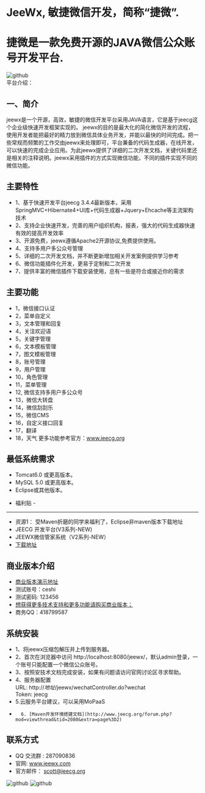 JeeWx, 敏捷微信开发，简称“捷微”.
===============
捷微是一款免费开源的JAVA微信公众账号开发平台.
===============

![github](http://img.blog.csdn.net/20140706133601296?watermark/2/text/aHR0cDovL2Jsb2cuY3Nkbi5uZXQvemhhbmdkYWlzY290dA==/font/5a6L5L2T/fontsize/400/fill/I0JBQkFCMA==/dissolve/70/gravity/Center "jeewx")
<br>平台介绍：

一、简介
-----------------------------------
jeewx是一个开源，高效，敏捷的微信开发平台采用JAVA语言，它是基于jeecg这个企业级快速开发框架实现的。
jeewx的目的是最大化的简化微信开发的流程，使用开发者能把最好的精力放到微信具体业务开发，并能以最快的时间完成。把一些常规而频繁的工作交由jeewx来处理即可，平台兼备的代码生成器，在线开发，可以快速的完成企业应用。为此jeewx提供了详细的二次开发文档，关键代码里还是相关的注释说明。jeewx采用插件的方式实现微信功能，不同的插件实现不同的微信功能。

主要特性
-----------------------------------
* 	1、基于快速开发平台jeecg 3.4.4最新版本，采用SpringMVC+Hibernate4+UI库+代码生成器+Jquery+Ehcache等主流架构技术
*   2、支持企业快速开发，完善的用户组织机构，报表，强大的代码生成器快速有效的提高开发效率
*   3、开源免费，jeewx遵循Apache2开源协议,免费提供使用。
*   4、支持多用户多公众号管理
*   5、详细的二次开发文档，并不断更新增加相关开发案例提供学习参考
*   6、微信功能插件化开发，更易于定制和二次开发
*   7、提供丰富的微信插件下载安装使用，总有一些是符合或接近你的需求

主要功能
-----------------------------------
*   1，微信接口认证
*   2，菜单自定义
*   3，文本管理和回复
*   4，关注欢迎语
*   5，关键字管理
*   6，文本模板管理
*   7，图文模板管理
*   8，账号管理
*   9，用户管理
*   10，角色管理
*   11，菜单管理
*   12, 微信支持多用户多公众号
*   13，微信大转盘
*   14，微信刮刮乐
*   15，微信CMS
*   16，自定义接口回复
*   17，翻译
*   18，天气
    更多功能参考官方：www.jeecg.org


最低系统需求
-----------------------------------
* 	Tomcat6.0 或更高版本。
* 	MySQL 5.0 或更高版本。
* 	Eclipse或其他版本。 



- 福利贴 -
-----------------------------------
* 	资源1： 受Maven折磨的同学来福利了，Eclipse非maven版本下载地址
* 	JEECG 开发平台(V3系列-NEW)
* 	JEEWX微信管家系统（V2系列-NEW）
* 	[下载地址](http://www.jeecg.org/forum.php?mod=viewthread&tid=1229&extra=page%3D1)


商业版本介绍
-----------------------------------
*   [商业版本演示地址](http://www.jeewx.com/jeewx)
*   测试账号：ceshi
*   测试密码:  123456 
*   [想获得更多技术支持和更多功能请购买商业版本；](http://mp.weixin.qq.com/s?__biz=MjM5NjA2OTkxMg==&mid=200331077&idx=1&sn=6a55fd8a4a8c36678fb4908343d22dd4#rd)
*   商务QQ：418799587

系统安装
-----------------------------------
* 	1、将jeewx压缩包解压并上传到服务器。
* 	2、首次在浏览器中访问 http://localhost:8080/jeewx/，默认admin登录，一个账号只能配置一个微信公众账号。
* 	3、按照安技术文档完成安装，如果有问题请访问官网讨论区寻求帮助。
* 	4、服务器配置      
        URL:   http://*地址*/jeewx/wechatController.do?wechat<br>
        Token:  jeecg<br>
* 	5.云服务平台建议，可以采用MoPaaS
*       6. [Maven开发环境搭建文档](http://www.jeecg.org/forum.php?mod=viewthread&tid=2080&extra=page%3D2) 

联系方式
-----------------------------------
* 	QQ 交流群 : 287090836
* 	官网:      www.jeewx.com
* 	官方邮件：  scott@jeecg.org


![github](http://img.blog.csdn.net/20140706133652718?watermark/2/text/aHR0cDovL2Jsb2cuY3Nkbi5uZXQvemhhbmdkYWlzY290dA==/font/5a6L5L2T/fontsize/400/fill/I0JBQkFCMA==/dissolve/70/gravity/Center "jeewx")
![github](http://img.blog.csdn.net/20140706133543390?watermark/2/text/aHR0cDovL2Jsb2cuY3Nkbi5uZXQvemhhbmdkYWlzY290dA==/font/5a6L5L2T/fontsize/400/fill/I0JBQkFCMA==/dissolve/70/gravity/Center "jeewx")